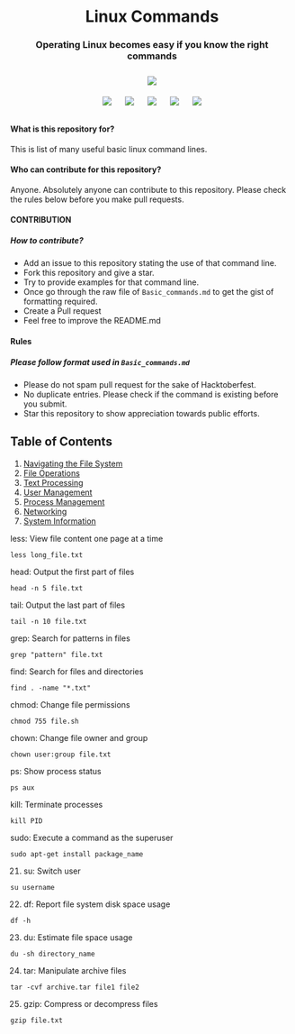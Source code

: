 <h1 align="center">Linux Commands</h1>
<h3 align="center">Operating Linux becomes easy if you know the right commands</h3>

<p align="center">
<img style="padding:10px;" src="https://img.shields.io/badge/Open%20Source-💕%20-9cf?style=for-the-badge"><br>
<img style="padding:10px;" src="https://img.shields.io/github/contributors/RaiAbhisekh192005/Linux-Bash-commands?style=flat-square">
<img style="padding:10px;" src="https://img.shields.io/github/forks/RaiAbhisekh192005/Linux-Bash-commands?label=Forks&style=flat-square">
<img style="padding:10px;" src="https://img.shields.io/github/stars/RaiAbhisekh192005/Linux-Bash-commands?style=flat-square">
<img style="padding:10px;" src="https://img.shields.io/github/license/RaiAbhisekh192005/Linux-Bash-commands?style=flat-square">
<img style="padding:10px;" src="http://img.shields.io/github/issues/RaiAbhisekh192005/Linux-Bash-commands?style=flat-square">

#### What is this repository for?

This is list of many useful basic linux command lines.

#### Who can contribute for this repository?

Anyone. Absolutely anyone can contribute to this repository. Please check the rules below before you make pull requests.

#### CONTRIBUTION

##### How to contribute?

- Add an issue to this repository stating the use of that command line.
- Fork this repository and give a star.
- Try to provide examples for that command line.
- Once go through the raw file of `Basic_commands.md` to get the gist of formatting required.
- Create a Pull request
- Feel free to improve the README.md

#### Rules
##### Please follow format used in `Basic_commands.md`
- Please do not spam pull request for the sake of Hacktoberfest.
- No duplicate entries. Please check if the command is existing before you submit.
- Star this repository to show appreciation towards public efforts.

## Table of Contents

1. [Navigating the File System](#navigating-the-file-system)
2. [File Operations](#file-operations)
3. [Text Processing](#text-processing)
4. [User Management](#user-management)
5. [Process Management](#process-management)
6. [Networking](#networking)
7. [System Information](#system-information)


less: View file content one page at a time
 ```
 less long_file.txt
 ```

head: Output the first part of files
 ```
 head -n 5 file.txt
 ```

tail: Output the last part of files
 ```
 tail -n 10 file.txt
 ```

grep: Search for patterns in files
 ```
 grep "pattern" file.txt
 ```

find: Search for files and directories
 ```
 find . -name "*.txt"
 ```

chmod: Change file permissions
 ```
 chmod 755 file.sh
 ```

chown: Change file owner and group
 ```
 chown user:group file.txt
 ```

ps: Show process status
 ```
 ps aux
 ```

kill: Terminate processes
 ```
 kill PID
 ```

sudo: Execute a command as the superuser
 ```
 sudo apt-get install package_name
 ```

21. su: Switch user
 ```
 su username
 ```

22. df: Report file system disk space usage
 ```
 df -h
 ```

23. du: Estimate file space usage
 ```
 du -sh directory_name
 ```

24. tar: Manipulate archive files
 ```
 tar -cvf archive.tar file1 file2
 ```

25. gzip: Compress or decompress files
 ```
 gzip file.txt
 ```
